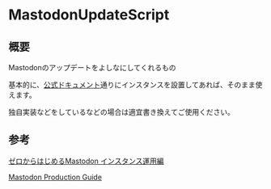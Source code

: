 # MastodonUpdateScript
## 概要
Mastodonのアップデートをよしなにしてくれるもの

基本的に、[公式ドキュメント](https://github.com/tootsuite/documentation/blob/master/Running-Mastodon/Production-guide.md)通りにインスタンスを設置してあれば、そのまま使えます。

独自実装などをしているなどの場合は適宜書き換えてご使用ください。

## 参考

[ゼロからはじめるMastodon インスタンス運用編](https://knowledge.sakura.ad.jp/8683/)

[Mastodon Production Guide](https://github.com/tootsuite/documentation/blob/master/Running-Mastodon/Production-guide.md)